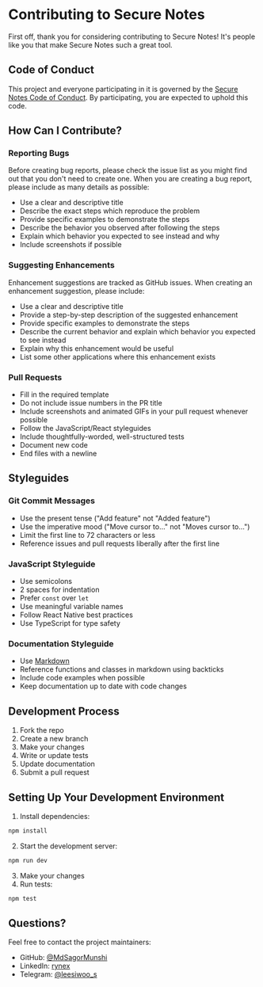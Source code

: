 # Contributing to Secure Notes

First off, thank you for considering contributing to Secure Notes! It's people like you that make Secure Notes such a great tool.

## Code of Conduct

This project and everyone participating in it is governed by the [Secure Notes Code of Conduct](CODE_OF_CONDUCT.md). By participating, you are expected to uphold this code.

## How Can I Contribute?

### Reporting Bugs

Before creating bug reports, please check the issue list as you might find out that you don't need to create one. When you are creating a bug report, please include as many details as possible:

* Use a clear and descriptive title
* Describe the exact steps which reproduce the problem
* Provide specific examples to demonstrate the steps
* Describe the behavior you observed after following the steps
* Explain which behavior you expected to see instead and why
* Include screenshots if possible

### Suggesting Enhancements

Enhancement suggestions are tracked as GitHub issues. When creating an enhancement suggestion, please include:

* Use a clear and descriptive title
* Provide a step-by-step description of the suggested enhancement
* Provide specific examples to demonstrate the steps
* Describe the current behavior and explain which behavior you expected to see instead
* Explain why this enhancement would be useful
* List some other applications where this enhancement exists

### Pull Requests

* Fill in the required template
* Do not include issue numbers in the PR title
* Include screenshots and animated GIFs in your pull request whenever possible
* Follow the JavaScript/React styleguides
* Include thoughtfully-worded, well-structured tests
* Document new code
* End files with a newline

## Styleguides

### Git Commit Messages

* Use the present tense ("Add feature" not "Added feature")
* Use the imperative mood ("Move cursor to..." not "Moves cursor to...")
* Limit the first line to 72 characters or less
* Reference issues and pull requests liberally after the first line

### JavaScript Styleguide

* Use semicolons
* 2 spaces for indentation
* Prefer `const` over `let`
* Use meaningful variable names
* Follow React Native best practices
* Use TypeScript for type safety

### Documentation Styleguide

* Use [Markdown](https://daringfireball.net/projects/markdown)
* Reference functions and classes in markdown using backticks
* Include code examples when possible
* Keep documentation up to date with code changes

## Development Process

1. Fork the repo
2. Create a new branch
3. Make your changes
4. Write or update tests
5. Update documentation
6. Submit a pull request

## Setting Up Your Development Environment

1. Install dependencies:
```bash
npm install
```

2. Start the development server:
```bash
npm run dev
```

3. Make your changes
4. Run tests:
```bash
npm test
```

## Questions?

Feel free to contact the project maintainers:

- GitHub: [@MdSagorMunshi](https://github.com/MdSagorMunshi)
- LinkedIn: [rynex](https://linkedin.com/in/rynex)
- Telegram: [@leesiwoo_s](https://t.me/leesiwoo_s)